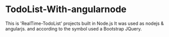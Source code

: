 # TodoList-With-angularnode

This is 'RealTime-TodoList' projects built in Node.js
It was used as nodejs & angularjs. and according to the symbol used a Bootstrap JQuery.
